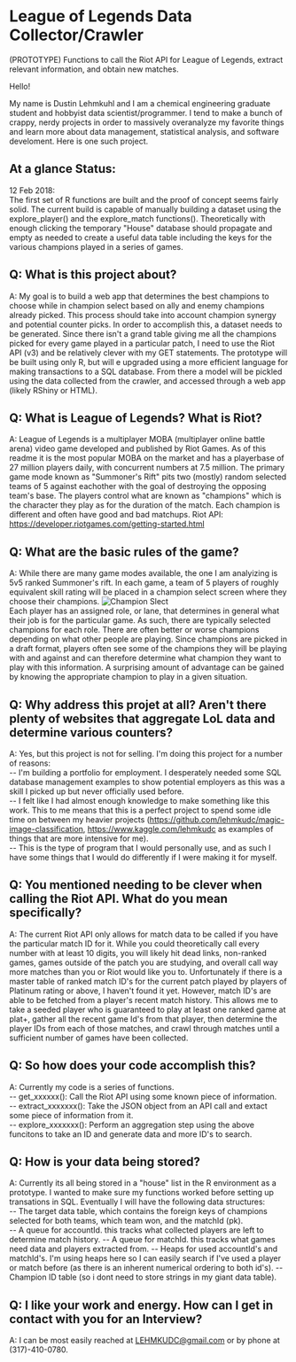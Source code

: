 # League of Legends Data Collector/Crawler
(PROTOTYPE) Functions to call the Riot API for League of Legends, extract relevant information, and obtain new matches.


Hello!

My name is Dustin Lehmkuhl and I am a chemical engineering graduate student and hobbyist data scientist/programmer. I tend to make a bunch of crappy, nerdy projects in order to massively overanalyze my favorite things and learn more about data management, statistical analysis, and software develoment. Here is one such project.


## At a glance Status:
12 Feb 2018:  
The first set of R functions are built and the proof of concept seems fairly solid. The current build is capable of manually building a dataset using the explore_player() and the explore_match functions(). Theoretically with enough clicking the temporary "House" database should propagate and empty as needed to create a useful data table including the keys for the various champions played in a series of games.

## Q: What is this project about?
A: My goal is to build a web app that determines the best champions to choose while in champion select based on ally and enemy champions already picked. This process should take into account champion synergy and potential counter picks. In order to accomplish this, a dataset needs to be generated. Since there isn't a grand table giving me all the champions picked for every game played in a particular patch, I need to use the Riot API (v3) and be relatively clever with my GET statements. The prototype will be built using only R, but will e upgraded using a more efficient language for making transactions to a SQL database. From there a model will be pickled using the data collected from the crawler, and accessed through a web app (likely RShiny or HTML).

## Q: What is League of Legends? What is Riot?
A: League of Legends is a multiplayer MOBA (multiplayer online battle arena) video game developed and published by Riot Games. As of this readme it is the most popular MOBA on the market and has a playerbase of 27 million players daily, with concurrent numbers at 7.5 million. The primary game mode known as "Summoner's Rift" pits two (mostly) random selected teams of 5 against eachother with the goal of destroying the opposing team's base. The players control what are known as "champions" which is the character they play as for the duration of the match. Each champion is different and often have good and bad matchups. Riot API: https://developer.riotgames.com/getting-started.html


## Q: What are the basic rules of the game?
A: While there are many game modes available, the one I am analyizing is 5v5 ranked Summoner's rift. In each game, a team of 5 players of roughly equivalent skill rating will be placed in a champion select screen where they choose their champions.
![Champion Slect](http://1.bp.blogspot.com/-zBW9ddKa78c/Vjl5J8dqg6I/AAAAAAAA0AA/-YjBuRpdMdI/s1600/bluepick.jpg)  
Each player has an assigned role, or lane, that determines in general what their job is for the particular game. As such, there are typically selected champions for each role. There are often better or worse champions depending on what other people are playing. Since champions are picked in a draft format, players often see some of the champions they will be playing with and against and can therefore determine what champion they want to play with this information. A surprising amount of advantage can be gained by knowing the appropriate champion to play in a given situation.

## Q: Why address this projet at all? Aren't there plenty of websites that aggregate LoL data and determine various counters?
A: Yes, but this project is not for selling. I'm doing this project for a number of reasons:  
-- I'm building a portfolio for employment. I desperately needed some SQL database management examples to show potential employers as this was a skill I picked up but never officially used before.  
-- I felt like I had almost enough knowledge to make something like this work. This to me means that this is a perfect project to spend some idle time on between my heavier projects (https://github.com/lehmkudc/magic-image-classification, https://www.kaggle.com/lehmkudc as examples of things that are more intensive for me).  
-- This is the type of program that I would personally use, and as such I have some things that I would do differently if I were making it for myself.  

## Q: You mentioned needing to be clever when calling the Riot API. What do you mean specifically?
A: The current Riot API only allows for match data to be called if you have the particular match ID for it. While you could theoretically call every number with at least 10 digits, you will likely hit dead links, non-ranked games, games outside of the patch you are studying, and overall call way more matches than you or Riot would like you to. Unfortunately if there is a master table of ranked match ID's for the current patch played by players of Platinum rating or above, I haven't found it yet. However, match ID's are able to be fetched from a player's recent match history. This allows me to take a seeded player who is guaranteed to play at least one ranked game at plat+, gather all the recent game Id's from that player, then determine the player IDs from each of those matches, and crawl through matches until a sufficient number of games have been collected.

## Q: So how does your code accomplish this?
A: Currently my code is a series of functions.  
-- get_xxxxxx(): Call the Riot API using some known piece of information.  
-- extract_xxxxxxx(): Take the JSON object from an API call and extact some piece of information from it.  
-- explore_xxxxxxx(): Perform an aggregation step using the above funcitons to take an ID and generate data and more ID's to search.

## Q: How is your data being stored?
A: Currently its all being stored in a "house" list in the R environment as a prototype. I wanted to make sure my functions worked before setting up transations in SQL. Eventually I will have the following data structures:  
-- The target data table, which contains the foreign keys of champions selected for both teams, which team won, and the matchId (pk).  
-- A queue for accountId. this tracks what collected players are left to determine match history.
-- A queue for matchId. this tracks what games need data and players extracted from.
-- Heaps for used accountId's and matchId's. I'm using heaps here so I can easily search if I've used a player or match before (as there is an inherent numerical ordering to both id's).
-- Champion ID table (so i dont need to store strings in my giant data table).

## Q: I like your work and energy. How can I get in contact with you for an Interview?
A: I can be most easily reached at LEHMKUDC@gmail.com or by phone at (317)-410-0780.
